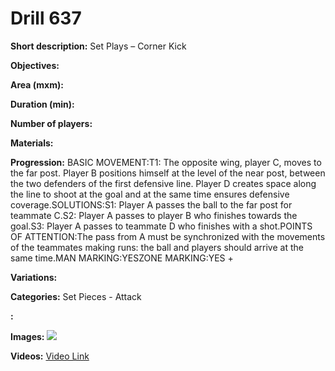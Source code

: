 # Drill 637

**Short description:**
Set Plays – Corner Kick

**Objectives:**


**Area (mxm):**


**Duration (min):**


**Number of players:**


**Materials:**


**Progression:**
BASIC MOVEMENT:T1: The opposite wing, player C, moves to the far post. Player B positions himself at the level of the near post, between the two defenders of the first defensive line. Player D creates space along the line to shoot at the goal and at the same time ensures defensive coverage.SOLUTIONS:S1: Player A passes the ball to the far post for teammate C.S2: Player A passes to player B who finishes towards the goal.S3: Player A passes to teammate D who finishes with a shot.POINTS OF ATTENTION:The pass from A must be synchronized with the movements of the teammates making runs: the ball and players should arrive at the same time.MAN MARKING:YESZONE MARKING:YES +

**Variations:**


**Categories:**
Set Pieces - Attack

**:**


**Images:**
![](https://www.coachingfutsal.com/\images\3d56c13c1bc70e0151f45c8fae407d0873cc16f5e4db0405954b02018045ec8ee3515b8fd2eb8cf1702e2c716aa136387fd7b721791df9384d1a3f89f6d28c204ec1014745faf.jpg)

**Videos:**
[Video Link](https://www.youtube.com/embed/0li2780iY9g)

